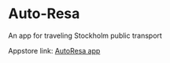 # Auto-Resa

An app for traveling Stockholm public transport 

Appstore link:
[AutoResa app](https://apps.apple.com/se/app/auto-resa/id1629740561)

